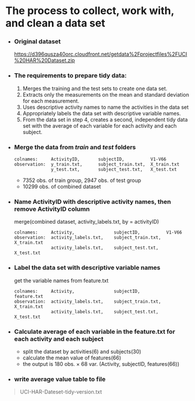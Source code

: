 The process to collect, work with, and clean a data set
=======================================================
* ### Original dataset  
  https://d396qusza40orc.cloudfront.net/getdata%2Fprojectfiles%2FUCI%20HAR%20Dataset.zip
* ### The requirements to prepare tidy data:
  1. Merges the training and the test sets to create one data set.
  2. Extracts only the measurements on the mean and standard deviation for each measurement. 
  3. Uses descriptive activity names to name the activities in the data set
  4. Appropriately labels the data set with descriptive variable names. 
  5. From the data set in step 4, creates a second, independent tidy data set 
     with the average of each variable for each activity and each subject.
* ### Merge the data from _train_ and _test_ folders  
  ```javescript  
  colnames:     ActivityID,       subjectID,          V1-V66 
  observation:  y_train.txt,      subject_train.txt,  X_train.txt
                y_test.txt,       subject_test.txt,   X_test.txt
  ```
  + 7352 obs. of train group, 2947 obs. of test group  
  + 10299 obs. of combined dataset
* ### Name ActivityID with descriptive activity names, then remove ActivityID column
  merge(combined dataset, activity_labels.txt, by = activityID)  
  ```javescript  
  colnames:     Activity,               subjectID,          V1-V66 
  observation:  activity_labels.txt,    subject_train.txt,  X_train.txt
                activity_labels.txt,    subject_test.txt,   X_test.txt
  ```
* ### Label the data set with descriptive variable names
  get the variable names from feature.txt
  ```javescript
  colnames:     Activity,               subjectID,          feature.txt 
  observation:  activity_labels.txt,    subject_train.txt,  X_train.txt
                activity_labels.txt,    subject_test.txt,   X_test.txt
  ```
* ### Calculate average of each variable in the feature.txt for each activity and each subject
  + split the dataset by activities(6) and subjects(30) 
  + calculate the mean value of features(66)
  + the output is 180 obs. × 68 var. (Activity, subjectID, features(66))
* ### write average value table to file  
> UCI-HAR-Dateset-tidy-version.txt